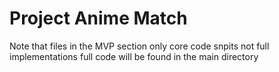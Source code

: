 # Project Anime Match
Note that files in the MVP section only core code snpits not full implementations
full code will be found in the main directory
